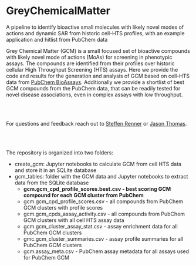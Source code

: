 # GreyChemicalMatter
A pipeline to identify bioactive small molecules with likely novel modes of actions and dynamic SAR from historic cell-HTS profiles, with an example application and hitlist from PubChem data



Grey Chemical Matter (GCM) is a small focused set of bioactive compounds with likely novel mode of actions (MoAs) for screening in phenotypic assays. The compounds are identified from their profiles over historic cellular High Throughput Screening (HTS) assays. Here we provide the code and results for the generation and analysis of GCM based on cell-HTS data from [PubChem BioAssays](https://pubchem.ncbi.nlm.nih.gov/docs/bioassays). Additionally we provide a shortlist of best GCM compounds from the PubChem data, that can be readily tested for novel disease associations, even in complex assays with low throughput. 

<br />
<br />

For questions and feedback reach out to [Steffen Renner](mailto:steffen.renner@novartis.com) or [Jason Thomas](mailto:jason.thomas@novartis.com).


<br />
<br />
   
The repository is organized into two folders: 
* create_gcm: Jupyter notebooks to calculate GCM from cell HTS data and store it in an SQLite database 
* gcm_tables: folder with the GCM data and Jupyter notebooks to extract data from the SQLite database 
	* **gcm.gcm_cpd_profile_scores.best.csv  - best scoring GCM compound for each GCM cluster from PubChem**
	* gcm.gcm_cpd_profile_scores.csv  - all compounds from PubChem GCM clusters with profile scores
	* gcm.gcm_cpds_assay_activity.csv - all compounds from PubChem GCM clusters with all cell HTS assay data
	* gcm.gcm_cluster_assay_stat.csv - assay enrichment data for all PubChem GCM clusters
	* gmc.gcm_cluster_summaries.csv - assay profile summaries for all PubChem GCM clusters
	* gcm.assay_meta.csv - PubChem assay metadata for all assays used for PubChem GCM



